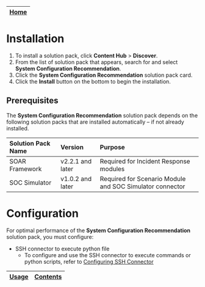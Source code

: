 | [Home](../README.md) |
|----------------------|
# Installation

1. To install a solution pack, click **Content Hub** > **Discover**.   
2. From the list of solution pack that appears, search for and select **System Configuration Recommendation**.    
3. Click the **System Configuration Recommendation** solution pack card.   
4. Click the **Install** button on the bottom to begin the installation.

## Prerequisites

The **System Configuration Recommendation** solution pack depends on the following solution packs that are installed automatically &ndash; if not already installed.

| Solution Pack Name | Version          | Purpose                                                  |
|:-------------------|:-----------------|:---------------------------------------------------------|
| SOAR Framework     | v2.2.1 and later | Required for Incident Response modules                   |
| SOC Simulator      | v1.0.2 and later | Required for Scenario Module and SOC Simulator connector |

# Configuration

For optimal performance of the **System Configuration Recommendation** solution pack, you must configure:

- SSH connector to execute python file
    - To configure and use the SSH connector to execute commands or python scripts, refer to [Configuring SSH Connector](https://docs.fortinet.com/document/fortisoar/2.1.2/ssh-connector/395/ssh-connector-v2-1-2#Configuration_parameters)


| [Usage](./usage.md) | [Contents](./contents.md) |
|---------------------|---------------------------|